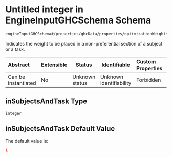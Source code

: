 # Untitled integer in EngineInputGHCSchema Schema

```txt
engineInputGHCSchema#/properties/ghcData/properties/optimizationWeights/properties/nonPreferredPositions/properties/inSubjectsAndTask
```

Indicates the weight to be placed in a non-preferential section of a subject or a task.


| Abstract            | Extensible | Status         | Identifiable            | Custom Properties | Additional Properties | Access Restrictions | Defined In                                                         |
| :------------------ | ---------- | -------------- | ----------------------- | :---------------- | --------------------- | ------------------- | ------------------------------------------------------------------ |
| Can be instantiated | No         | Unknown status | Unknown identifiability | Forbidden         | Allowed               | none                | [ghc.schema.json\*](../out/ghc.schema.json "open original schema") |

## inSubjectsAndTask Type

`integer`

## inSubjectsAndTask Default Value

The default value is:

```json
1
```
